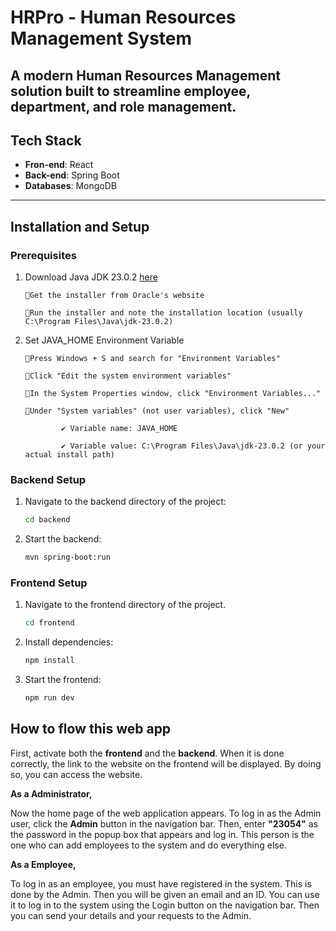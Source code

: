 
# HRPro - Human Resources Management System

A modern Human Resources Management solution built to streamline employee, department, and role management.
---

## Tech Stack
- **Fron-end**: React
- **Back-end**: Spring Boot
- **Databases**: MongoDB

---

## Installation and Setup

### Prerequisites

1. Download Java JDK 23.0.2  [here](https://www.oracle.com/java/technologies/downloads/)

       🔴Get the installer from Oracle's website

       🔴Run the installer and note the installation location (usually C:\Program Files\Java\jdk-23.0.2)

2. Set JAVA_HOME Environment Variable

       🔴Press Windows + S and search for "Environment Variables"

       🔴Click "Edit the system environment variables"

       🔴In the System Properties window, click "Environment Variables..."

       🔴Under "System variables" (not user variables), click "New"

               ✔ Variable name: JAVA_HOME

               ✔ Variable value: C:\Program Files\Java\jdk-23.0.2 (or your actual install path)



### Backend Setup

1. Navigate to the backend directory of the project:  
   ```bash
   cd backend

2. Start the backend:  
   ```bash
   mvn spring-boot:run


### Frontend Setup

1. Navigate to the frontend directory of the project.  
   ```bash
   cd frontend

2. Install dependencies:  
   ```bash
   npm install

3. Start the frontend:
   ```bash
   npm run dev


## How to flow this web app

First, activate both the **frontend** and the **backend**. When it is done correctly, the link to the website on the frontend will be displayed. By doing so, you can access the website.

**As a Administrator,**

Now the home page of the web application appears. To log in as the Admin user, click the **Admin** button in the navigation bar. Then, enter **"23054"** as the password in the popup box that appears and log in. This person is the one who can add employees to the system and do everything else.

**As a Employee,**

To log in as an employee, you must have registered in the system. This is done by the Admin. Then you will be given an email and an ID. You can use it to log in to the system using the Login button on the navigation bar. Then you can send your details and your requests to the Admin.
